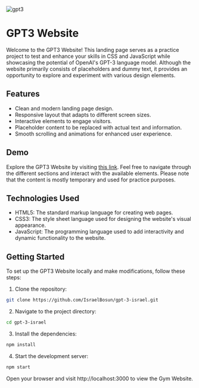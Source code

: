 ![gpt3](https://github.com/IsraelBosun/gpt-3-israel/assets/110021253/0a65ee9f-13c2-4813-8290-9505769a62b0)


# GPT3 Website

Welcome to the GPT3 Website! This landing page serves as a practice project to test and enhance your skills in CSS and JavaScript while showcasing the potential of OpenAI's GPT-3 language model. Although the website primarily consists of placeholders and dummy text, it provides an opportunity to explore and experiment with various design elements.

## Features

- Clean and modern landing page design.
- Responsive layout that adapts to different screen sizes.
- Interactive elements to engage visitors.
- Placeholder content to be replaced with actual text and information.
- Smooth scrolling and animations for enhanced user experience.

## Demo

Explore the GPT3 Website by visiting [this link](https://gpt-3-israel.vercel.app/). Feel free to navigate through the different sections and interact with the available elements. Please note that the content is mostly temporary and used for practice purposes.

## Technologies Used

- HTML5: The standard markup language for creating web pages.
- CSS3: The style sheet language used for designing the website's visual appearance.
- JavaScript: The programming language used to add interactivity and dynamic functionality to the website.

## Getting Started

To set up the GPT3 Website locally and make modifications, follow these steps:

1. Clone the repository:

```bash
git clone https://github.com/IsraelBosun/gpt-3-israel.git
```

2. Navigate to the project directory:
```bash
cd gpt-3-israel
```
3. Install the dependencies:
```bash
npm install
```

4. Start the development server:
```bash
npm start
```
Open your browser and visit http://localhost:3000 to view the Gym Website.
